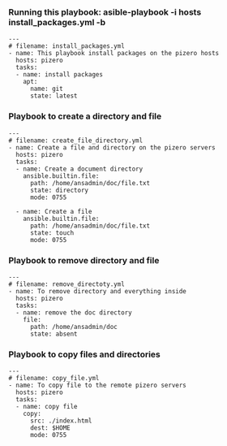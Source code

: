 
### Running this playbook: asible-playbook -i hosts install_packages.yml -b

```
---
# filename: install_packages.yml
- name: This playbook install packages on the pizero hosts
  hosts: pizero
  tasks:
  - name: install packages
    apt:
      name: git
      state: latest
```

### Playbook to create a directory and file

```
---
# filename: create_file_directory.yml
- name: Create a file and directory on the pizero servers
  hosts: pizero
  tasks:
  - name: Create a document directory
    ansible.builtin.file:
      path: /home/ansadmin/doc/file.txt
      state: directory
      mode: 0755

  - name: Create a file
    ansible.builtin.file:
      path: /home/ansadmin/doc/file.txt
      state: touch
      mode: 0755
```

### Playbook to remove directory and file

```
---
# filename: remove_directoty.yml
- name: To remove directory and everything inside
  hosts: pizero
  tasks:
  - name: remove the doc directory
    file:
      path: /home/ansadmin/doc
      state: absent
```

### Playbook to copy files and directories

```
---
# filename: copy_file.yml
- name: To copy file to the remote pizero servers
  hosts: pizero
  tasks:
  - name: copy file
    copy:
      src: ./index.html
      dest: $HOME
      mode: 0755
```
